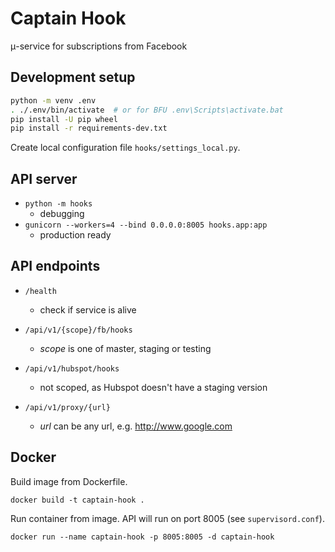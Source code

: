 # Captain Hook

μ-service for subscriptions from Facebook

## Development setup
```sh
python -m venv .env
. ./.env/bin/activate  # or for BFU .env\Scripts\activate.bat
pip install -U pip wheel
pip install -r requirements-dev.txt
```
Create local configuration file `hooks/settings_local.py`.

## API server

* `python -m hooks`
    * debugging
* `gunicorn --workers=4 --bind 0.0.0.0:8005 hooks.app:app`
    * production ready

## API endpoints

*  `/health`
    * check if service is alive

*  `/api/v1/{scope}/fb/hooks`
	* *scope* is one of master, staging or testing

*  `/api/v1/hubspot/hooks`
	* not scoped, as Hubspot doesn't have a staging version

*  `/api/v1/proxy/{url}`
	* *url* can be any url, e.g. http://www.google.com

## Docker

Build image from Dockerfile.

`docker build -t captain-hook .`

Run container from image. API will run on port 8005 (see `supervisord.conf`).

`docker run --name captain-hook -p 8005:8005 -d captain-hook`
